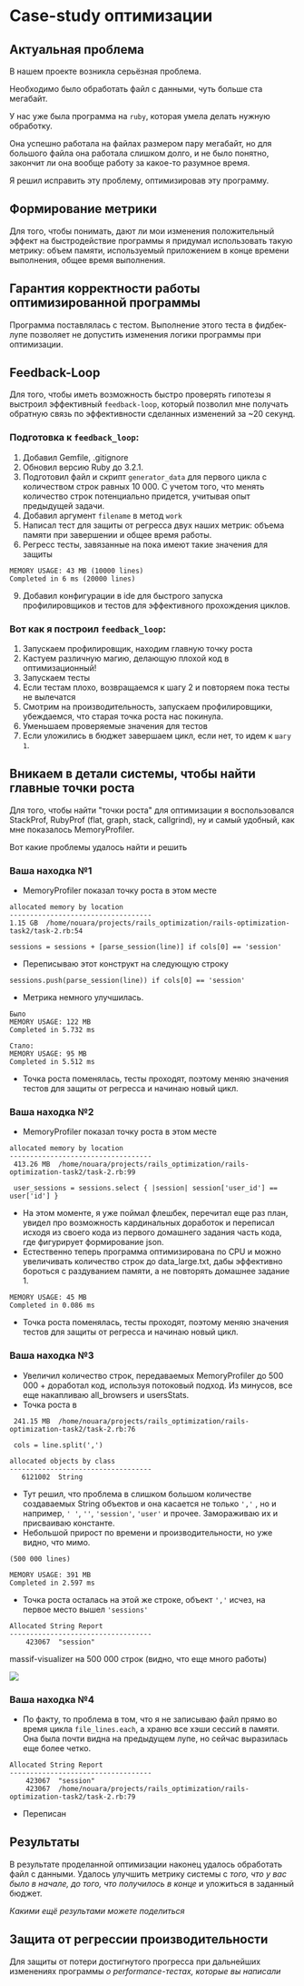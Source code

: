 # Case-study оптимизации

## Актуальная проблема
В нашем проекте возникла серьёзная проблема.

Необходимо было обработать файл с данными, чуть больше ста мегабайт.

У нас уже была программа на `ruby`, которая умела делать нужную обработку.

Она успешно работала на файлах размером пару мегабайт, но для большого файла она работала слишком долго, и не было понятно, закончит ли она вообще работу за какое-то разумное время.

Я решил исправить эту проблему, оптимизировав эту программу.

## Формирование метрики
Для того, чтобы понимать, дают ли мои изменения положительный эффект на быстродействие программы я придумал использовать такую метрику: объем памяти, используемый приложением в конце времени выполнения, общее время выполнения.

## Гарантия корректности работы оптимизированной программы
Программа поставлялась с тестом. Выполнение этого теста в фидбек-лупе позволяет не допустить изменения логики программы при оптимизации.

## Feedback-Loop
Для того, чтобы иметь возможность быстро проверять гипотезы я выстроил эффективный `feedback-loop`, который позволил мне получать обратную связь по эффективности сделанных изменений за ~20 секунд.

### Подготовка к `feedback_loop`: 
1. Добавил Gemfile, .gitignore
2. Обновил версию Ruby до 3.2.1.
3. Подготовил файл и скрипт `generator_data` для первого цикла с количеством строк равных 10 000. С учетом того, что менять количество строк потенциально придется, учитывая опыт предыдущей задачи.
4. Добавил аргумент `filename` в метод `work`
5. Написал тест для защиты от регресса двух наших метрик: объема памяти при завершении и общее время работы.
6. Регресс тесты, завязанные на пока имеют такие значения для защиты

```
MEMORY USAGE: 43 MB (10000 lines)
Completed in 6 ms (20000 lines)
```   
9. Добавил конфигурации в ide для быстрого запуска профилировщиков и тестов для эффективного прохождения циклов.

### Вот как я построил `feedback_loop`:
1. Запускаем профилировщик, находим главную точку роста
2. Кастуем различную магию, делающую плохой код в оптимизационный!
3. Запускаем тесты
4. Если тестам плохо, возвращаемся к шагу 2 и повторяем пока тесты не вылечатся
5. Смотрим на производительность, запускаем профилировщики, убеждаемся, что старая точка роста нас покинула.
6. Уменьшаем проверяемые значения для тестов
7. Если уложились в бюджет завершаем цикл, если нет, то идем к `шагу 1`.

## Вникаем в детали системы, чтобы найти главные точки роста
Для того, чтобы найти "точки роста" для оптимизации я воспользовался StackProf, RubyProf (flat, graph, stack, callgrind), ну и самый удобный, как мне показалось MemoryProfiler.
    
Вот какие проблемы удалось найти и решить

### Ваша находка №1
- MemoryProfiler показал точку роста в этом месте 
```
allocated memory by location
-----------------------------------
1.15 GB  /home/nouara/projects/rails_optimization/rails-optimization-task2/task-2.rb:54
    
sessions = sessions + [parse_session(line)] if cols[0] == 'session'
```
- Переписываю этот конструкт на следующую строку
```
sessions.push(parse_session(line)) if cols[0] == 'session'
```
- Метрика немного улучшилась. 
```
Было
MEMORY USAGE: 122 MB
Completed in 5.732 ms
```
```
Стало: 
MEMORY USAGE: 95 MB
Completed in 5.512 ms
```
- Точка роста поменялась, тесты проходят, поэтому меняю значения тестов для защиты от регресса и начинаю новый цикл.

### Ваша находка №2
- MemoryProfiler показал точку роста в этом месте
```
allocated memory by location
-----------------------------------
 413.26 MB  /home/nouara/projects/rails_optimization/rails-optimization-task2/task-2.rb:99    
 
 user_sessions = sessions.select { |session| session['user_id'] == user['id'] }
```
- На этом моменте, я уже поймал флешбек, перечитал еще раз план, увидел про возможность кардинальных доработок и переписал исходя из своего кода из первого домашнего задания часть кода, где фигурирует формирование json. 
- Естественно теперь программа оптимизирована по CPU и можно увеличивать количество строк до data_large.txt, дабы эффективно бороться с раздуванием памяти, а не повторять домашнее задание 1. 
```
MEMORY USAGE: 45 MB
Completed in 0.086 ms
```
- Точка роста поменялась, тесты проходят, поэтому меняю значения тестов для защиты от регресса и начинаю новый цикл.

### Ваша находка №3
- Увеличил количество строк, передаваемых MemoryProfiler до 500 000 + доработал код, используя потоковый подход. Из минусов, все еще накапливаю all_browsers и usersStats. 
- Точка роста в 
```
 241.15 MB  /home/nouara/projects/rails_optimization/rails-optimization-task2/task-2.rb:76
 
 cols = line.split(',')
```
```
allocated objects by class
-----------------------------------
   6121002  String
   ```
- Тут решил, что проблема в слишком большом количестве создаваемых String объектов и она касается не только `','` , но и например, `' '`, `''`, `'session'`, `'user'` и прочее. Замораживаю их и присваиваю константе.
- Небольшой прирост по времени и производительности, но уже видно, что мимо.

```
(500 000 lines)

MEMORY USAGE: 391 MB
Completed in 2.597 ms
```
- Точка роста осталась на этой же строке, объект `','` исчез, на первое место вышел `'sessions'`
```
Allocated String Report
-----------------------------------
    423067  "session"
```
massif-visualizer на 500 000 строк (видно, что еще много работы)

![](https://i.imgur.com/xIu31hU_d.webp?maxwidth=1520&fidelity=grand)

### Ваша находка №4

- По факту, то проблема в том, что я не записываю файл прямо во время цикла `file_lines.each`, а храню все хэши сессий в памяти. Она была почти видна на предыдущем лупе, но сейчас выразилась еще более четко.
```
Allocated String Report
-----------------------------------
    423067  "session"
    423067  /home/nouara/projects/rails_optimization/rails-optimization-task2/task-2.rb:79
```
- Переписан 

## Результаты
В результате проделанной оптимизации наконец удалось обработать файл с данными.
Удалось улучшить метрику системы с *того, что у вас было в начале, до того, что получилось в конце* и уложиться в заданный бюджет.

*Какими ещё результами можете поделиться*

## Защита от регрессии производительности
Для защиты от потери достигнутого прогресса при дальнейших изменениях программы *о performance-тестах, которые вы написали*
